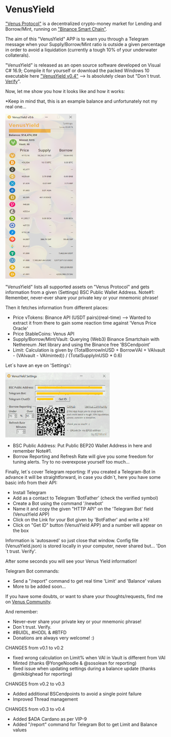 ﻿# VenusYield

["Venus Protocol"](https://venus.io) is a decentralized crypto-money market for Lending and Borrow/Mint, running on ["Binance Smart Chain"](https://www.binance.org/en/smartChain).

The aim of this "VenusYield" APP is to warn you through a Telegram message when your Supply/Borrow/Mint ratio is outside a given percentage in order to avoid a liquidation (currently a tough 10% of your underwater collaterals).

"VenusYield" is released as an open source software developed on Visual C# 16.9; Compile it for yourself or download the packed Windows 10 executable here ["VenusYield v0.4"](https://github.com/J1Mtonic/VenusYield/blob/main/Release/VenusYield.v0.4.zip) --> Is absolutely clean but "Don´t trust. [Verify](https://opentip.kaspersky.com)".

Now, let me show you how it looks like and how it works:

*Keep in mind that, this is an example balance and unfortunately not my real one...

<img src="https://github.com/J1Mtonic/VenusYield/blob/main/Pics/VenusYield.1.png" width="222" height="516">

"VenusYield" lists all supported assets on "Venus Protocol" and gets information from a given (Settings) BSC Public Wallet Address.
Note#1: Remember, never-ever share your private key or your mnemonic phrase!

Then it fetches information from different places:
 - Price vTokens: Binance API (USDT pairs)(real-time) --> Wanted to extract it from there to gain some reaction time against 'Venus Price Oracle'
 - Price StableCoins: Venus API
 - Supply/Borrow/Mint/Vault: Querying (Web3) Binance Smartchain with Nethereum .Net library and using the Binance free 'BSCendpoint'
 - Limit: Calculation is given by (TotalBorrowInUSD + BorrowVAI + VAIvault - (VAIvault - VAIminted)) / (TotalSupplyInUSD * 0.6)
 
Let´s have an eye on 'Settings':
 
<img src="https://github.com/J1Mtonic/VenusYield/blob/main/Pics/VenusYield.2.png" width="327" height="203">

- BSC Public Address: Put Public BEP20 Wallet Address in here and remember Note#1.
- Borrow Reporting and Refresh Rate will give you some freedom for tuning alerts. Try to no overexpose yourself too much...

Finally, let´s cover Telegram reporting:
If you created a Telegram-Bot in advance it will be straightforward, in case you didn´t, here you have some basic info from their API:
- Install Telegram
- Add as a contact to Telegram 'BotFather' (check the verified symbol) 
- Create a Bot using the command '/newbot'
- Name it and copy the given "HTTP API" on the 'Telegram Bot' field (VenusYield APP)
- Click on the Link for your Bot given by 'BotFather' and write a Hi!
- Click on "Get ID" button (VenusYield APP) and a number will appear on the box

Information is 'autosaved' so just close that window. Config file (VenusYield.json) is stored locally in your computer, never shared but... 'Don´t trust. Verify'. 

After some seconds you will see your Venus Yield information!

Telegram Bot commands:
- Send a "/report" command to get real time 'Limit' and 'Balance' values
- More to be added soon...

If you have some doubts, or want to share your thoughts/requests, find me on [Venus Community](https://community.venus.io/c/uncategorized/1).

And remember:
- Never-ever share your private key or your mnemonic phrase!
- Don´t trust. Verify.
- #BUIDL, #HODL & #BTFD
- Donations are always very welcome! :)

CHANGES from v0.1 to v0.2
- fixed wrong calculation on Limit% when VAI in Vault is different from VAI Minted (thanks @YongeNoodle & @sosolean for reporting)
- fixed issue when updating settings during a balance update (thanks @mikibighead for reporting)

CHANGES from v0.2 to v0.3
- Added additional BSCendpoints to avoid a single point failure
- Improved Thread management

CHANGES from v0.3 to v0.4
- Added $ADA Cardano as per VIP-9
- Added "/report" command for Telegram Bot to get Limit and Balance values
